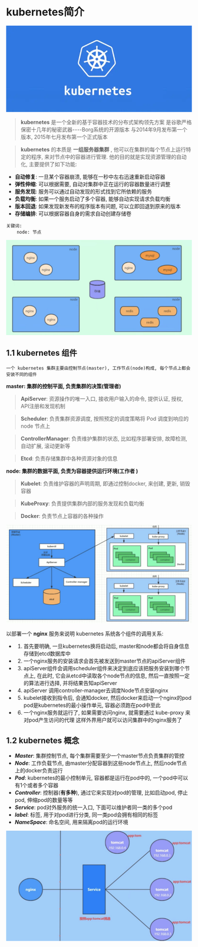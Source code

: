# kubernetes简介
![Img](../image/kubernetes.webp)
> **kubernetes** 是一个全新的基于容器技术的分布式架构领先方案
> 是谷歌严格保密十几年的秘密武器----Borg系统的开源版本
> 与2014年9月发布第一个版本, 2015年七月发布第一个正式版本

> **kubernetes** 的本质是 **一组服务器集群** , 
> 他可以在集群的每个节点上运行特定的程序, 来对节点中的容器进行管理. 
> 他的目的就是实现资源管理的自动化, 主要提供了如下功能:

- **自动修复**: 一旦某个容器崩溃, 能够在一秒中左右迅速重新启动容器
- **弹性伸缩**: 可以根据需要, 自动对集群中正在运行的容器数量进行调整
- **服务发现**: 服务可以通过自动发现的形式找到它所依赖的服务
- **负载均衡**: 如果一个服务启动了多个容器, 能够自动实现请求负载均衡
- **版本回退**: 如果发现新发布的程序版本有问题, 可以立即回退到原来的版本
- **存储编排**: 可以根据容器自身的需求自动创建存储卷
```
关键词: 
    node: 节点
```
![截图](../image/WechatIMG131.jpeg)
## 1.1 kubernetes 组件
    一个 kubernetes 集群主要由控制节点(master), 工作节点(node)构成, 每个节点上都会安装不同的组件
**master: 集群的控制平面, 负责集群的决策(管理者)**
> **ApiServer**: 资源操作的唯一入口, 接收用户输入的命令, 提供认证, 授权, API注册和发现机制

> **Scheduler**: 负责集群资源调度, 按照预定的调度策略将 Pod 调度到响应的 node 节点上

> **ControllerManager**: 负责维护集群的状态, 比如程序部署安排, 故障检测, 自动扩展, 滚动更新等

> **Etcd**: 负责存储集群中各种资源对象的信息

**node: 集群的数据平面, 负责为容器提供运行环境(工作者 )**
> **Kubelet**: 负责维护容器的声明周期, 即通过控制docker, 来创建, 更新, 销毁容器

> **KubeProxy**: 负责提供集群内部的服务发现和负载均衡

> **Docker**: 负责节点上容器的各种操作

![Img](../image/WechatIMG133.jpeg)

以部署一个 **nginx** 服务来说明 kubernetes 系统各个组件的调用关系:
- 1. 首先要明确, 一旦kubernetes换将启动后, master和node都会将自身信息存储到etcd数据库中
- 2. 一个nginx服务的安装请求会首先被发送到master节点的apiServer组件
- 3. apiServer组件会调用scheduler组件来决定到底应该把服务安装到哪个节点上,
     在此时, 它会从etcd中读取各个node节点的信息,  然后一直按照一定的算法进行选择, 并将结果告知apiServer
- 4. apiServer 调用controller-manager去调度Node节点安装nginx
- 5. kubelet接收到指令后, 会通知docker, 然后docker来启动一个nginx的pod
     pod是kubernetes的最小操作单元, 容器必须跑在pod中至此
- 6. 一个nginx服务就运行了, 如果需要访问nginx, 就需要通过 kube-proxy 来对pod产生访问的代理
     这样外界用户就可以访问集群中的nginx服务了

## 1.2 kubernetes 概念
- ***Master***: 集群控制节点, 每个集群需要至少一个master节点负责集群的管控
- ***Node***: 工作负载节点, 由master分配容器到这些node节点上, 然后node节点上的docker负责运行
- ***Pod***:  kubernetes的最小控制单元, 容器都是运行在pod中的, 一个pod中可以有1个或者多个容器
- ***Controller***: 控制器(**有多种**), 通过它来实现对pod的管理, 比如启动pod, 停止pod, 伸缩pod的数量等等
- ***Service***: pod对外服务的统一入口, 下面可以维护者同一类的多个pod
- ***label***: 标签, 用于对pod进行分类, 同一类pod会拥有相同的标签
- ***NameSpace***: 命名空间, 用来隔离pod的运行环境

![Img](../image/WechatIMG134.jpeg)
